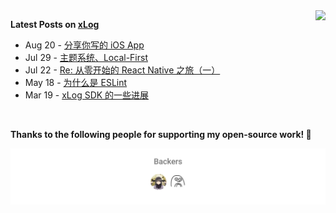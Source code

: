 <picture>
  <source
    srcset="https://github-readme-stats.vercel.app/api?username=hyoban&hide_border=true&hide_title=true&disable_animations=true&theme=github_dark&role=OWNER,COLLABORATOR,ORGANIZATION_MEMBER"
    media="(prefers-color-scheme: dark)" />
  <source
    srcset="https://github-readme-stats.vercel.app/api?username=hyoban&hide_border=true&hide_title=true&disable_animations=true&role=OWNER,COLLABORATOR,ORGANIZATION_MEMBER"
    media="(prefers-color-scheme: light), (prefers-color-scheme: no-preference)" />
  <img src="https://github-readme-stats.vercel.app/api?username=hyoban&hide_border=true&hide_title=true&disable_animations=true&role=OWNER,COLLABORATOR,ORGANIZATION_MEMBER"
    align="right" />
</picture>

**Latest Posts on [xLog](https://xlog.app)**

<!-- feed start -->
- Aug 20 - [分享你写的 iOS App](https://xlog.app/api/redirection?characterId=51657&noteId=62)
- Jul 29 - [主题系统、Local-First](https://xlog.app/api/redirection?characterId=51657&noteId=59)
- Jul 22 - [Re: 从零开始的 React Native 之旅（一）](https://xlog.app/api/redirection?characterId=51657&noteId=58)
- May 18 - [为什么是 ESLint](https://xlog.app/api/redirection?characterId=51657&noteId=57)
- Mar 19 - [xLog SDK 的一些进展](https://xlog.app/api/redirection?characterId=51657&noteId=45)
<!-- feed end -->

<br />

**Thanks to the following people for supporting my open-source work! 💖**

<p align="center">
  <a href="https://github.com/hyoban/sponsors">
    <img src="https://raw.githubusercontent.com/hyoban/sponsors/main/sponsorkit/sponsors.svg" />
  </a>
</p>
